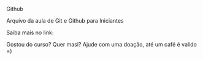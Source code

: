 Github

Arquivo da aula de Git e Github para Iniciantes

Saiba mais no link:

Gostou do curso? Quer masi? Ajude com uma doação, até um café é valido =)

